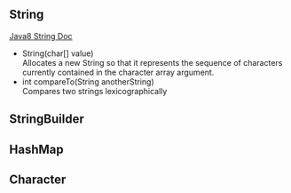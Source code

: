 ## String

[Java8 String Doc](https://docs.oracle.com/javase/8/docs/api/java/lang/String.html)

- String(char[] value)  
  Allocates a new String so that it represents the sequence of characters currently contained in the character array argument.
- int	compareTo(String anotherString)  
Compares two strings lexicographically

## StringBuilder

## HashMap


## Character
